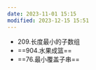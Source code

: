 ```yaml
---
date: 2023-11-01 15:15
modified: 2023-12-15 15:51
---
```


- 209.长度最小的子数组
- ==904.水果成篮==
- ==76.最小覆盖子串==